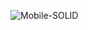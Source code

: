 ![Mobile-SOLID](https://github.com/giovannamoeller/solid-ios/assets/47362960/1cb75004-ee9a-4f83-a375-9624ac74b4ef)
